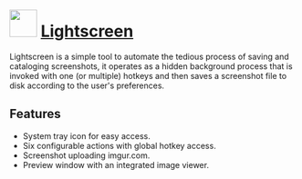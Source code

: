 # <img src="https://cdn.rawgit.com/chocolatey/chocolatey-coreteampackages/297d72fc4fc0e45b5943743a659bdccc79dbd985/icons/lightscreen.png" width="48" height="48"/> [Lightscreen](https://chocolatey.org/packages/lightscreen)

Lightscreen is a simple tool to automate the tedious process of saving and cataloging screenshots, it operates as a hidden background process that is invoked with one (or multiple) hotkeys and then saves a screenshot file to disk according to the user's preferences.

## Features

* System tray icon for easy access.
* Six configurable actions with global hotkey access.
* Screenshot uploading imgur.com.
* Preview window with an integrated image viewer.
